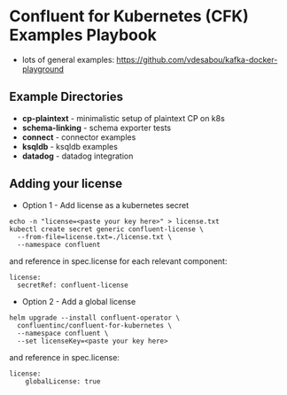 # Confluent for Kubernetes (CFK) Examples Playbook

* lots of general examples: https://github.com/vdesabou/kafka-docker-playground


## Example Directories
* **cp-plaintext** - minimalistic setup of plaintext CP on k8s
* **schema-linking** - schema exporter tests
* **connect** - connector examples
* **ksqldb** - ksqldb examples
* **datadog** - datadog integration

## Adding your license

* Option 1 - Add license as a kubernetes secret
```
echo -n "license=<paste your key here>" > license.txt
kubectl create secret generic confluent-license \
  --from-file=license.txt=./license.txt \
  --namespace confluent
```
and reference in spec.license for each relevant component:
```
license:
  secretRef: confluent-license
```
* Option 2 - Add a global license   
```
helm upgrade --install confluent-operator \
  confluentinc/confluent-for-kubernetes \
  --namespace confluent \
  --set licenseKey=<paste your key here>
```
and reference in spec.license:
```
license:
    globalLicense: true
```
